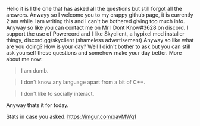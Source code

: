 Hello it is I the one that has asked all the questions but still forgot all the answers.
Anwayy so I welcome you to my crappy github page, it is currently 2 am while I am writing this and I can't be bothered giving too much info.
Anyway so like you can contact me on Mr I Dont Know#3628 on discord.
I support the use of Powercord and I like Skyclient, a hypixel mod installer thingy, discord.gg/skyclient (shameless advertisement)
Anyway so like what are you doing? How is your day? Well I didn't bother to ask but you can still ask yourself these questions and somehow make your day better.
More about me now:
> I am dumb.

> I don't know any language apart from a bit of C++.

> I don't like to socially interact.

Anyway thats it for today.

Stats in case you asked.
https://imgur.com/xavMWq1
